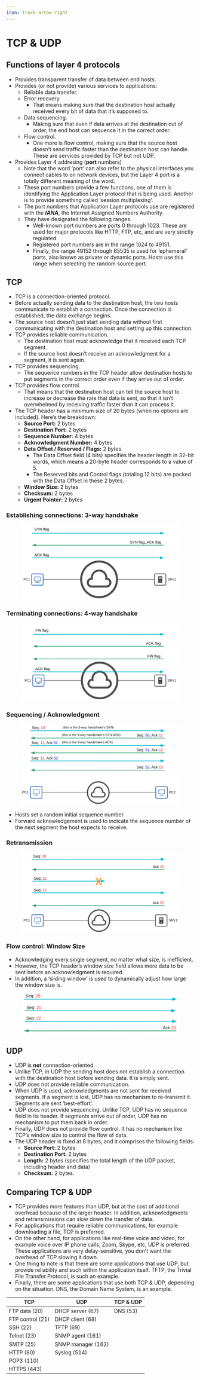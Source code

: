 ```yaml
---
icon: truck-arrow-right
---
```


# TCP & UDP

## Functions of layer 4 protocols

* Provides transparent transfer of data between end hosts.
* Provides (or not provide) various services to applications:
  * Reliable data transfer.
  * Error recovery.
    * That means making sure that the destination host actually received every bit of data that it’s supposed to.
  * Data sequencing.
    * Making sure that even if data arrives at the destination out of order, the end host can sequence it in the correct order.
  * Flow control.
    * One more is flow control, making sure that the source host doesn’t send traffic faster than the destination host can handle. These are services provided by TCP but not UDP.
* Provides Layer 4 addresing (**port** numbers)
  * Note that the word ‘port’ can also refer to the physical interfaces you connect cables to on network devices, but the Layer 4 port is a totally different meaning of the word.
  * These port numbers provide a few functions, one of them is identifying the Application Layer protocol that is being used. Another is to provide something called ‘session multiplexing’.
  * The port numbers that Application Layer protocols use are registered with the _**IANA**_, the Internet Assigned Numbers Authority.
  * They have designated the following ranges.&#x20;
    * Well-known port numbers are ports 0 through 1023. These are used for major protocols like HTTP, FTP, etc, and are very strictly regulated.
    * Registered port numbers are in the range 1024 to 49151.
    * Finally, the range 49152 through 65535 is used for ‘ephemeral’ ports, also known as private or dynamic ports. Hosts use this range when selecting the random source port.

## TCP

* TCP is a connection-oriented protocol.
* Before actually sending data to the destination host, the two hosts communicate to establish a connection. Once the connection is established, the data exchange begins.
* The source host doesn’t just start sending data without first communicating with the destination host and setting up this connection.
* TCP provides reliable communication.
  * The destination host must acknowledge that it received each TCP segment.
  * If the source host doesn’t receive an acknowledgment for a segment, it is sent again.
* TCP provides sequencing.
  * The sequence numbers in the TCP header allow destination hosts to put segments in the correct order even if they arrive out of order.
* TCP provides flow control.
  * That means that the destination host can tell the source host to increase or decrease the rate that data is sent, so that it isn’t overwhelmed by receiving traffic faster than it can process it.
* The TCP header has a minimum size of 20 bytes (when no options are included). Here’s the breakdown:
  * **Source Port:** 2 bytes
  * **Destination Port:** 2 bytes
  * **Sequence Number:** 4 bytes
  * **Acknowledgment Number:** 4 bytes
  * **Data Offset / Reserved / Flags:** 2 bytes
    * The Data Offset field (4 bits) specifies the header length in 32-bit words, which means a 20-byte header corresponds to a value of 5.
    * The Reserved bits and Control flags (totaling 12 bits) are packed with the Data Offset in these 2 bytes.
  * **Window Size:** 2 bytes
  * **Checksum:** 2 bytes
  * **Urgent Pointer:** 2 bytes

### Establishing connections: 3-way handshake

<figure><img src=".gitbook/assets/image (115).png" alt=""><figcaption></figcaption></figure>

### Terminating connections: 4-way handshake

<figure><img src=".gitbook/assets/image (116).png" alt=""><figcaption></figcaption></figure>

### Sequencing / Acknowledgment

<figure><img src=".gitbook/assets/image (117).png" alt=""><figcaption></figcaption></figure>

* Hosts set a random initial sequence number.
* Forward acknowledgement is used to indicate the sequence number of the next segment the host expects to receive.

### Retransmission

<figure><img src=".gitbook/assets/image (118).png" alt=""><figcaption></figcaption></figure>

### Flow control: Window Size

* Acknowledging every single segment, no matter what size, is inefficient.
* However, the TCP header’s window size field allows more data to be sent before an acknowledgment is required.
* In addition, a ‘sliding window’ is used to dynamically adjust how large the window size is.

<figure><img src=".gitbook/assets/image (119).png" alt=""><figcaption></figcaption></figure>

## UDP

* UDP is **not** connection-oriented.
* Unlike TCP, in UDP the sending host does not establish a connection with the destination host before sending data. It is simply sent.&#x20;
* UDP does not provide reliable communication.&#x20;
* When UDP is used, acknowledgments are not sent for received segments. If a segment is lost, UDP has no mechanism to re-transmit it. Segments are sent ‘best-effort’.
* UDP does not provide sequencing. Unlike TCP, UDP has no sequence field in its header. If segments arrive out of order, UDP has no mechanism to put them back in order.
* Finally, UDP does not provide flow control. It has no mechanism like TCP’s window size to control the flow of data.
* The UDP header is fixed at 8 bytes, and it comprises the following fields:
  * **Source Port:** 2 bytes
  * **Destination Port:** 2 bytes
  * **Length:** 2 bytes (specifies the total length of the UDP packet, including header and data)
  * **Checksum:** 2 bytes.

## Comparing TCP & UDP

* TCP provides more features than UDP, but at the cost of additional overhead because of the larger header. In addition, acknowledgments and retransmissions can slow down the transfer of data.
* For applications that require reliable communications, for example downloading a file, TCP is preferred.
* On the other hand, for applications like real-time voice and video, for example voice over IP phone calls, Zoom, Skype, etc, UDP is preferred. These applications are very delay-sensitive, you don’t want the overhead of TCP slowing it down.
* One thing to note is that there are some applications that use UDP, but provide reliability and such within the application itself. TFTP, the Trivial File Transfer Protocol, is such an example.
* Finally, there are some applications that use both TCP & UDP, depending on the situation. DNS, the Domain Name System, is an example.

| TCP              | UDP                | TCP & UDP |
| ---------------- | ------------------ | --------- |
| FTP data (20)    | DHCP server (67)   | DNS (53)  |
| FTP control (21) | DHCP client (68)   |           |
| SSH (22)         | TFTP (69)          |           |
| Telnet (23)      | SNMP agent (161)   |           |
| SMTP (25)        | SNMP manager (162) |           |
| HTTP (80)        | Syslog (514)       |           |
| POP3 (110)       |                    |           |
| HTTPS (443)      |                    |           |

